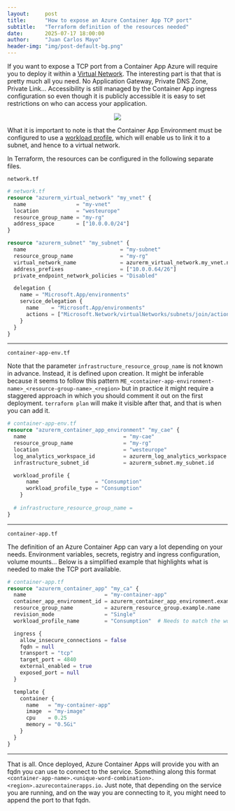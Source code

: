 ```yaml
---
layout:     post
title:      "How to expose an Azure Container App TCP port"
subtitle:   "Terraform definition of the resources needed"
date:       2025-07-17 18:00:00
author:     "Juan Carlos Mayo"
header-img: "img/post-default-bg.png"
---
```


If you want to expose a TCP port from a Container App Azure will require you to deploy it within a [Virtual Network](https://learn.microsoft.com/en-us/azure/container-apps/ingress-overview#tcp). The interesting part is that that is pretty much all you need. No Application Gateway, Private DNS Zone, Private Link... Accessibility is still managed by the Container App ingress configuration so even though it is publicly accessible it is easy to set restrictions on who can access your application.

<p align="center">
    <img src="{{ site.baseurl }}/img/post-terraform-azure-container-apps-with-virtual-network/container-app-tcp.png" />
</p>

What it is important to note is that the Container App Environment must be configured to use a [workload profile](https://learn.microsoft.com/en-us/azure/container-apps/workload-profiles-overview), which will enable us to link it to a subnet, and hence to a virtual network.

In Terraform, the resources can be configured in the following separate files.

`network.tf`

```terraform
# network.tf
resource "azurerm_virtual_network" "my_vnet" {
  name                = "my-vnet"
  location            = "westeurope"
  resource_group_name = "my-rg"
  address_space       = ["10.0.0.0/24"]
}

resource "azurerm_subnet" "my_subnet" {
  name                              = "my-subnet"
  resource_group_name               = "my-rg"
  virtual_network_name              = azurerm_virtual_network.my_vnet.name
  address_prefixes                  = ["10.0.0.64/26"]
  private_endpoint_network_policies = "Disabled"

  delegation {
    name = "Microsoft.App/environments"
    service_delegation {
      name    = "Microsoft.App/environments"
      actions = ["Microsoft.Network/virtualNetworks/subnets/join/action"]
    }
  }
}
```

<hr>

`container-app-env.tf`

Note that the parameter `infrastructure_resource_group_name` is not known in advance. Instead, it is defined upon creation. It might be inferable because it seems to follow this pattern `ME_<container-app-environment-name>_<resource-group-name>_<region>` but in practice it might require a staggered approach in which you should comment it out on the first deployment. `terraform plan` will make it visible after that, and that is when you can add it.

```terraform
# container-app-env.tf
resource "azurerm_container_app_environment" "my_cae" {
  name                               = "my-cae"
  resource_group_name                = "my-rg"
  location                           = "westeurope"
  log_analytics_workspace_id         = azurerm_log_analytics_workspace.my_law.id    # Needs to be created separately
  infrastructure_subnet_id           = azurerm_subnet.my_subnet.id

  workload_profile {
      name                  = "Consumption"
      workload_profile_type = "Consumption"
    }
  
  # infrastructure_resource_group_name =
}
```

<hr>

`container-app.tf`

The definition of an Azure Container App can vary a lot depending on your needs. Environment variables, secrets, registry and ingress configuration, volume mounts... Below is a simplified example that highlights what is needed to make the TCP port available.

```terraform
# container-app.tf
resource "azurerm_container_app" "my_ca" {
  name                         = "my-container-app"
  container_app_environment_id = azurerm_container_app_environment.example.id
  resource_group_name          = azurerm_resource_group.example.name
  revision_mode                = "Single"
  workload_profile_name        = "Consumption"  # Needs to match the workload_profile defined in the container app environment

  ingress {
    allow_insecure_connections = false
    fqdn = null
    transport = "tcp"
    target_port = 4840
    external_enabled = true
    exposed_port = null
  }

  template {
    container {
      name   = "my-container-app"
      image  = "my-image"
      cpu    = 0.25
      memory = "0.5Gi"
    }
  }
}
```

<hr>

That is all. Once deployed, Azure Container Apps will provide you with an fqdn you can use to connect to the service. Something along this format `<container-app-name>.<unique-word-combination>.<region>.azurecontainerapps.io`. Just note, that depending on the service you are running, and on the way you are connecting to it, you might need to append the port to that fqdn.